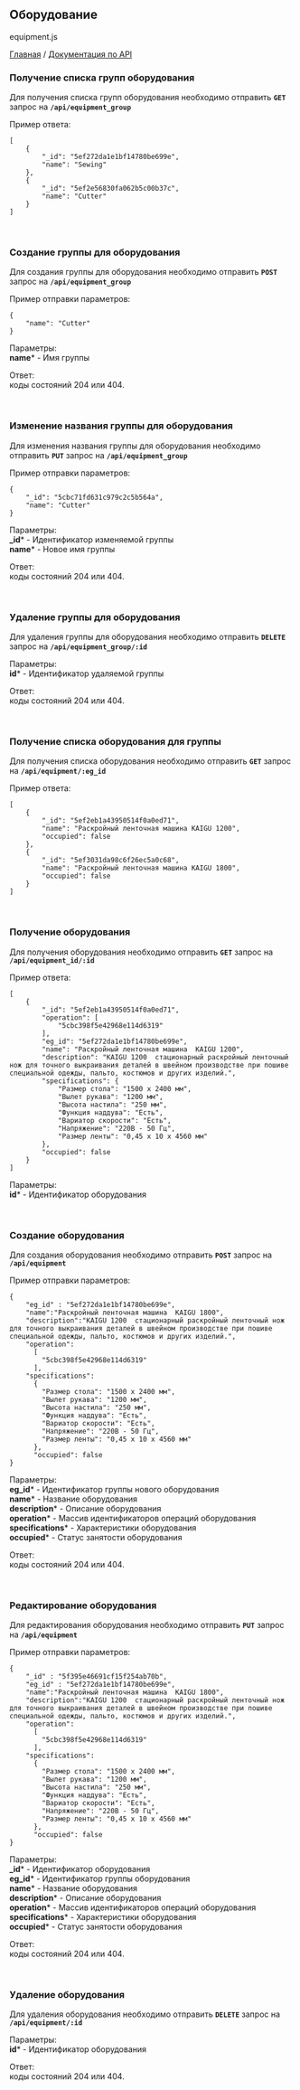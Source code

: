 ## Оборудование
equipment.js

[Главная](README.md)  /  [Документация по API](api.md)

### Получение списка групп оборудования

Для получения списка групп оборудования необходимо отправить **`GET`** запрос на **`/api/equipment_group`**<br>

Пример ответа:<br>
```
[
    {
        "_id": "5ef272da1e1bf14780be699e",
        "name": "Sewing"
    },
    {
        "_id": "5ef2e56830fa062b5c00b37c",
        "name": "Cutter"
    }
]
```

<br>

### Создание группы для оборудования

Для создания группы для оборудования необходимо отправить **`POST`** запрос на **`/api/equipment_group`**<br>

Пример отправки параметров:<br>
```
{
    "name": "Cutter"
}
```
Параметры:<br>
**name*** - Имя группы<br>

Ответ:<br> коды состояний 204 или 404.

<br>

### Изменение названия группы для оборудования

Для изменения названия группы для оборудования необходимо отправить **`PUT`** запрос на **`/api/equipment_group`**<br>

Пример отправки параметров:<br>
```
{
    "_id": "5cbc71fd631c979c2c5b564a",
    "name": "Cutter"
}
```

Параметры:<br>
**_id*** - Идентификатор изменяемой группы<br>
**name*** - Новое имя группы<br>

Ответ:<br> коды состояний 204 или 404.

<br>

### Удаление группы для оборудования

Для удаления группы для оборудования необходимо отправить **`DELETE`** запрос на **`/api/equipment_group/:id`**<br>

Параметры:<br>
**id*** - Идентификатор удаляемой группы<br>

Ответ:<br> коды состояний 204 или 404.

<br>

### Получение списка оборудования для группы

Для получения списка оборудования необходимо отправить **`GET`** запрос на **`/api/equipment/:eg_id`**<br>

Пример ответа:<br>
```
[
    {
        "_id": "5ef2eb1a43950514f0a0ed71",
        "name": "Раскройный ленточная машина KAIGU 1200",
        "occupied": false
    },
    {
        "_id": "5ef3031da98c6f26ec5a0c68",
        "name": "Раскройный ленточная машина KAIGU 1800",
        "occupied": false
    }
]
```

<br>

### Получение оборудования

Для получения оборудования необходимо отправить **`GET`** запрос на **`/api/equipment_id/:id`**<br>

Пример ответа:<br>
```
[
    {
        "_id": "5ef2eb1a43950514f0a0ed71",
        "operation": [
            "5cbc398f5e42968e114d6319"
        ],
        "eg_id": "5ef272da1e1bf14780be699e",
        "name": "Раскройный ленточная машина  KAIGU 1200",
        "description": "KAIGU 1200  стационарный раскройный ленточный нож для точного выкраивания деталей в швейном производстве при пошиве специальной одежды, пальто, костюмов и других изделий.",
        "specifications": {
            "Размер стола": "1500 х 2400 мм",
            "Вылет рукава": "1200 мм",
            "Высота настила": "250 мм",
            "Функция наддува": "Есть",
            "Вариатор скорости": "Есть",
            "Напряжение": "220В - 50 Гц",
            "Размер ленты": "0,45 х 10 х 4560 мм"
        },
        "occupied": false
    }
]
```

Параметры:<br>
**id*** - Идентификатор оборудования<br>

<br>

### Создание оборудования

Для создания оборудования необходимо отправить **`POST`** запрос на **`/api/equipment`**<br>

Пример отправки параметров:<br>
```
{
	"eg_id" : "5ef272da1e1bf14780be699e",
	"name":"Раскройный ленточная машина  KAIGU 1800",
	"description":"KAIGU 1200  стационарный раскройный ленточный нож для точного выкраивания деталей в швейном производстве при пошиве специальной одежды, пальто, костюмов и других изделий.",
	"operation":
	  [
	  	"5cbc398f5e42968e114d6319"
	  ],
	"specifications":
	  {
		"Размер стола": "1500 х 2400 мм",
		"Вылет рукава": "1200 мм",
		"Высота настила": "250 мм",
		"Функция наддува": "Есть",
		"Вариатор скорости": "Есть",
		"Напряжение": "220В - 50 Гц",
		"Размер ленты": "0,45 х 10 х 4560 мм"
	  },
	  "occupied": false
}
```

Параметры:<br>
**eg_id*** - Идентификатор группы нового оборудования<br>
**name*** - Название оборудования<br>
**description*** - Описание оборудования<br>
**operation*** - Массив идентификаторов операций оборудования<br>
**specifications*** - Характеристики оборудования<br>
**occupied*** - Статус занятости оборудования<br>

Ответ:<br> коды состояний 204 или 404.

<br>

### Редактирование оборудования

Для редактирования оборудования необходимо отправить **`PUT`** запрос на **`/api/equipment`**<br>

Пример отправки параметров:<br>
```
{
    "_id" : "5f395e46691cf15f254ab70b",
	"eg_id" : "5ef272da1e1bf14780be699e",
	"name":"Раскройный ленточная машина  KAIGU 1800",
	"description":"KAIGU 1200  стационарный раскройный ленточный нож для точного выкраивания деталей в швейном производстве при пошиве специальной одежды, пальто, костюмов и других изделий.",
	"operation":
	  [
	  	"5cbc398f5e42968e114d6319"
	  ],
	"specifications":
	  {
		"Размер стола": "1500 х 2400 мм",
		"Вылет рукава": "1200 мм",
		"Высота настила": "250 мм",
		"Функция наддува": "Есть",
		"Вариатор скорости": "Есть",
		"Напряжение": "220В - 50 Гц",
		"Размер ленты": "0,45 х 10 х 4560 мм"
	  },
	  "occupied": false
}
```

Параметры:<br>
**_id*** - Идентификатор оборудования<br>
**eg_id*** - Идентификатор группы оборудования<br>
**name*** - Название оборудования<br>
**description*** - Описание оборудования<br>
**operation*** - Массив идентификаторов операций оборудования<br>
**specifications*** - Характеристики оборудования<br>
**occupied*** - Статус занятости оборудования<br>

Ответ:<br> коды состояний 204 или 404.

<br>

### Удаление оборудования

Для удаления оборудования необходимо отправить **`DELETE`** запрос на **`/api/equipment/:id`**<br>

Параметры:<br>
**id*** - Идентификатор оборудования<br>

Ответ:<br> коды состояний 204 или 404.
